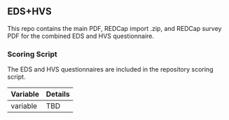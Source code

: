 ## EDS+HVS

This repo contains the main PDF, REDCap import .zip, and REDCap survey PDF for the combined EDS and HVS questionnaire.


### Scoring Script
The EDS and HVS questionnaires are included in the repository scoring script.

| Variable | Details |
| :--  | :--  |
| variable | TBD |